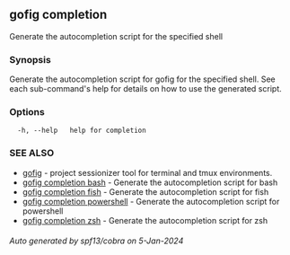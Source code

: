 ## gofig completion

Generate the autocompletion script for the specified shell

### Synopsis

Generate the autocompletion script for gofig for the specified shell.
See each sub-command's help for details on how to use the generated script.


### Options

```
  -h, --help   help for completion
```

### SEE ALSO

* [gofig](gofig.md)	 - project sessionizer tool for terminal and tmux environments.
* [gofig completion bash](gofig_completion_bash.md)	 - Generate the autocompletion script for bash
* [gofig completion fish](gofig_completion_fish.md)	 - Generate the autocompletion script for fish
* [gofig completion powershell](gofig_completion_powershell.md)	 - Generate the autocompletion script for powershell
* [gofig completion zsh](gofig_completion_zsh.md)	 - Generate the autocompletion script for zsh

###### Auto generated by spf13/cobra on 5-Jan-2024
